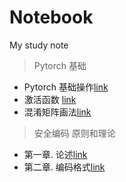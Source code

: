 # Notebook
My study note


> Pytorch 基础

* Pytorch 基础操作[link](https://github.com/itcxx/Notebook/blob/main/pytorchBasicOperation.ipynb)
* 激活函数 [link](https://github.com/itcxx/Notebook/blob/main/activation_function.ipynb)
* 混淆矩阵画法[link](https://github.com/itcxx/Notebook/blob/main/MatrixShow.ipynb)


> 安全编码 原则和理论

* 第一章. 论述[link](https://github.com/itcxx/Notebook/blob/main/oo_%E5%8E%9F%E5%88%99.ipynb)
* 第二章. 编码格式[link](https://github.com/itcxx/Notebook/blob/main/oo_2.ipynb)
